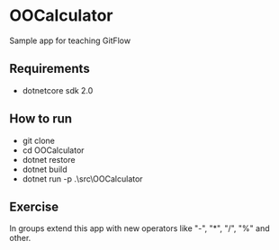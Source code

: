 # OOCalculator
Sample app for teaching GitFlow

## Requirements
- dotnetcore sdk 2.0

## How to run
- git clone <this respository url>
- cd OOCalculator
- dotnet restore
- dotnet build
- dotnet run -p .\src\OOCalculator

## Exercise
In groups extend this app with new operators like "-", "*", "/", "%" and other. 
